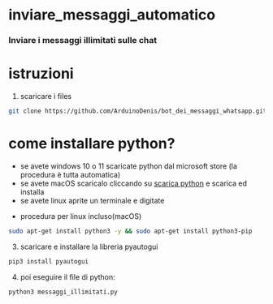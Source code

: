 # inviare_messaggi_automatico
### Inviare i messaggi illimitati sulle chat

# istruzioni 
1. scaricare i files

```bash
git clone https://github.com/ArduinoDenis/bot_dei_messaggi_whatsapp.git
```

# come installare python?
- se avete windows 10 o 11 scaricate python dal microsoft store (la procedura è tutta automatica)
- se avete macOS scaricalo cliccando su [scarica python](https://www.python.org/downloads/macos/)  e scarica ed installa
- se avete linux aprite un terminale e digitate

* procedura per linux incluso(macOS)
```bash
sudo apt-get install python3 -y && sudo apt-get install python3-pip
```
3. scaricare e installare la libreria pyautogui
```bash
pip3 install pyautogui
```
4. poi eseguire il file di python:

```bash
python3 messaggi_illimitati.py
```
